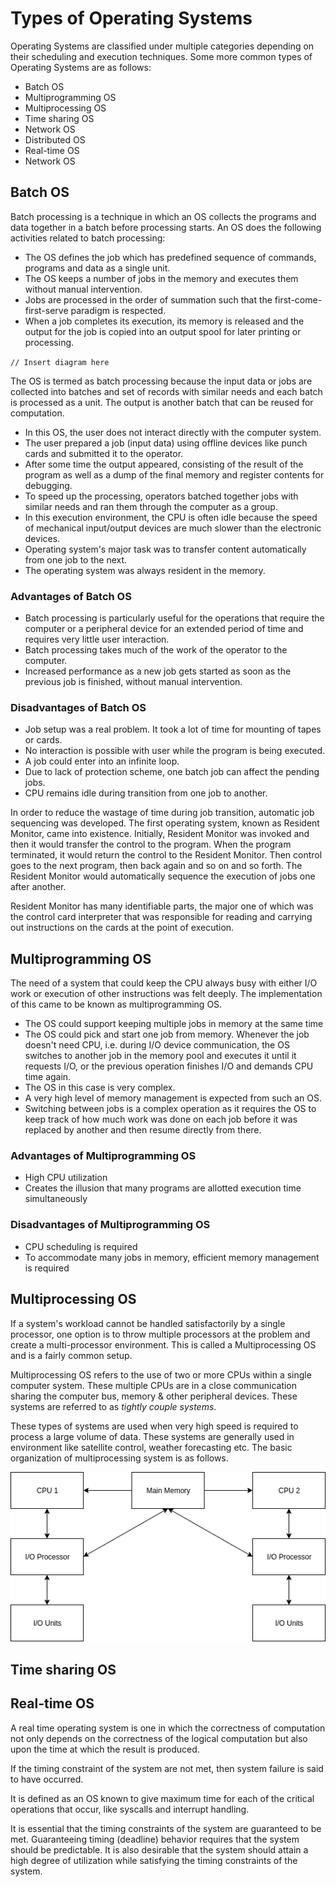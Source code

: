 # Types of Operating Systems

Operating Systems are classified under multiple categories depending on their scheduling and execution techniques. Some more common types of Operating Systems are as follows:

* Batch OS
* Multiprogramming OS
* Multiprocessing OS
* Time sharing OS
* Network OS
* Distributed OS
* Real-time OS
* Network OS

## Batch OS

Batch processing is a technique in which an OS collects the programs and data together in a batch before processing starts. An OS does the following activities related to batch processing:

* The OS defines the job which has predefined sequence of commands, programs and data as a single unit.
* The OS keeps a number of jobs in the memory and executes them without manual intervention.
* Jobs are processed in the order of summation such that the first-come-first-serve paradigm is respected.
* When a job completes its execution, its memory is released and the output for the job is copied into an output spool for later printing or processing.

`// Insert diagram here`

The OS is termed as batch processing because the input data or jobs are collected into batches and set of records with similar needs and each batch is processed as a unit. The output is another batch that can be reused for computation.

* In this OS, the user does not interact directly with the computer system.
* The user prepared a job (input data) using offline devices like punch cards and submitted it to the operator.
* After some time the output appeared, consisting of the result of the program as well as a dump of the final memory and register contents for debugging.
* To speed up the processing, operators batched together jobs with similar needs and ran them through the computer as a group.
* In this execution environment, the CPU is often idle because the speed of mechanical input/output devices are much slower than the electronic devices.
* Operating system's major task was to transfer content automatically from one job to the next.
* The operating system was always resident in the memory.

### Advantages of Batch OS

* Batch processing is particularly useful for the operations that require the computer or a peripheral device for an extended period of time and requires very little user interaction.
* Batch processing takes much of the work of the operator to the computer.
* Increased performance as a new job gets started as soon as the previous job is finished, without manual intervention.

### Disadvantages of Batch OS

* Job setup was a real problem. It took a lot of time for mounting of tapes or cards.
* No interaction is possible with user while the program is being executed.
* A job could enter into an infinite loop.
* Due to lack of protection scheme, one batch job can affect the pending jobs.
* CPU remains idle during transition from one job to another.

In order to reduce the wastage of time during job transition, automatic job sequencing was developed. The first operating system, known as Resident Monitor, came into existence. Initially, Resident Monitor was invoked and then it would transfer the control to the program. When the program terminated, it would return the control to the Resident Monitor. Then control goes to the next program, then back again and so on and so forth. The Resident Monitor would automatically sequence the execution of jobs one after another.

Resident Monitor has many identifiable parts, the major one of which was the control card interpreter that was responsible for reading and carrying out instructions on the cards at the point of execution.

## Multiprogramming OS

The need of a system that could keep the CPU always busy with either I/O work or execution of other instructions was felt deeply. The implementation of this came to be known as multiprogramming OS.

* The OS could support keeping multiple jobs in memory at the same time
* The OS could pick and start one job from memory. Whenever the job doesn't need CPU, i.e. during I/O device communication, the OS switches to another job in the memory pool and executes it until it requests I/O, or the previous operation finishes I/O and demands CPU time again.
* The OS in this case is very complex.
* A very high level of memory management is expected from such an OS.
* Switching between jobs is a complex operation as it requires the OS to keep track of how much work was done on each job before it was replaced by another and then resume directly from there.

### Advantages of Multiprogramming OS

* High CPU utilization
* Creates the illusion that many programs are allotted execution time simultaneously

### Disadvantages of Multiprogramming OS

* CPU scheduling is required
* To accommodate many jobs in memory, efficient memory management is required

## Multiprocessing OS

If a system's workload cannot be handled satisfactorily by a single processor, one option is to throw multiple processors at the problem and create a multi-processor environment. This is called a Multiprocessing OS and is a fairly common setup.

Multiprocessing OS refers to the use of two or more CPUs within a single computer system. These multiple CPUs are in a close communication sharing the computer bus, memory & other peripheral devices. These systems are referred to as *tightly couple systems*.

These types of systems are used when very high speed is required to process a large volume of data. These systems are generally used in environment like satellite control, weather forecasting etc. The basic organization of multiprocessing system is as follows.

![Flow of data in a Multiprocessing OS](multiprocessing_flow.png)

## Time sharing OS

## Real-time OS

A real time operating system is one in which the correctness of computation not only depends on the correctness of the logical computation but also upon the time at which the result is produced.

If the timing constraint of the system are not met, then system failure is said to have occurred.

It is defined as an OS known to give maximum time for each of the critical operations that occur, like syscalls and interrupt handling.

It is essential that the timing constraints of the system are guaranteed to be met. Guaranteeing timing (deadline) behavior requires that the system should be predictable. It is also desirable that the system should attain a high degree of utilization while satisfying the timing constraints of the system.
